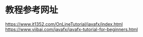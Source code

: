 # 教程参考网址
https://www.it1352.com/OnLineTutorial/javafx/index.html
https://www.yiibai.com/javafx/javafx-tutorial-for-beginners.html